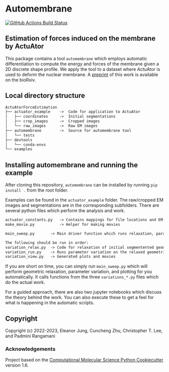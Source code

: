 # Automembrane
[//]: # (Badges)
[![GitHub Actions Build Status](https://github.com/RangamaniLabUCSD/ActuAtorForceEstimation/workflows/CI/badge.svg)](https://github.com/RangamaniLabUCSD/ActuAtorForceEstimation/actions?query=workflow%3ACI)
## Estimation of forces induced on the membrane by ActuAtor

This package contains a tool `automembrane` which employs automatic differentiation to compute the energy and forces of the membrane given a 2D discrete shape profile.
We apply the tool to a dataset where ActuAtor is used to deform the nuclear membrane.
A [preprint](https://www.biorxiv.org/content/10.1101/2020.03.30.016360) of this work is available on the bioRxiv.

## Local directory structure
```txt
ActuAtorForceEstimation
├── actuator_example    ->  Code for application to ActuAtor
│   ├── coordinates     ->  Initial segmentations
│   ├── crop_images     ->  Cropped images
│   └── raw_images      ->  Raw EM images
├── automembrane        ->  Source for automembrane tool
│   └── tests
├── devtools
│   └── conda-envs
└── examples
```

## Installing automembrane and running the example

After cloning this repository, `automembrane` can be installed by running `pip install .` from the root folder.

Examples can be found in the `actuator_example` folder. 
The raw/cropped EM images and segmentations are in the corresponding subfolders.
There are several python files which perform the analysis and work.

```txt
actuator_constants.py   -> Contains mappings for file locations and EM image metadata
make_movie.py           -> Helper for making movies

main_sweep.py       -> Main driver function which runs relaxation, parameter variation and plotting

The following should be run in order:
variation_relax.py  -> Code for relaxation of initial segmentented geometries
variation_run.py    -> Runs parameter variation on the relaxed geometries
variation_view.py   -> Generated plots and movies
```

If you are short on time, you can simply run `main_sweep.py` which will perform geometric relaxation, parameter variation, and plotting for you automatically.
It calls functions from the three `variations_*.py` files which do the actual work.

For a guided approach, there are also two jupyter notebooks which discuss the theory behind the work.
You can also execute these to get a feel for what is happening in the automatic scripts.

## Copyright

Copyright (c) 2022-2023, Eleanor Jung, Cuncheng Zhu, Christopher T. Lee, and Padmini Rangamani

### Acknowledgements

Project based on the 
[Computational Molecular Science Python Cookiecutter](https://github.com/molssi/cookiecutter-cms) version 1.6.
